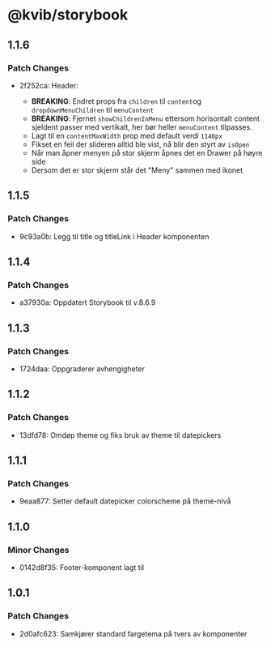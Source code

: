 # @kvib/storybook

## 1.1.6

### Patch Changes

- 2f252ca: Header:

  - **BREAKING**: Endret props fra `children` til `content`og `dropdownMenuChildren` til `menuContent`
  - **BREAKING**: Fjernet `showChildrenInMenu` ettersom horisontalt content sjeldent passer med vertikalt, her bør heller `menuContent` tilpasses.
  - Lagt til en `contentMaxWidth` prop med default verdi `1140px`
  - Fikset en feil der slideren alltid ble vist, nå blir den styrt av `isOpen`
  - Når man åpner menyen på stor skjerm åpnes det en Drawer på høyre side
  - Dersom det er stor skjerm står det "Meny" sammen med ikonet

## 1.1.5

### Patch Changes

- 9c93a0b: Legg til title og titleLink i Header komponenten

## 1.1.4

### Patch Changes

- a37930a: Oppdatert Storybook til v.8.6.9

## 1.1.3

### Patch Changes

- 1724daa: Oppgraderer avhengigheter

## 1.1.2

### Patch Changes

- 13dfd78: Omdøp theme og fiks bruk av theme til datepickers

## 1.1.1

### Patch Changes

- 9eaa877: Setter default datepicker colorscheme på theme-nivå

## 1.1.0

### Minor Changes

- 0142d8f35: Footer-komponent lagt til

## 1.0.1

### Patch Changes

- 2d0afc623: Samkjører standard fargetema på tvers av komponenter

